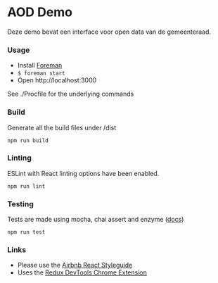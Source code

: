 # AOD Demo
Deze demo bevat een interface voor open data van de gemeenteraad.

### Usage

* Install [Foreman](https://github.com/ddollar/foreman)
* `$ foreman start`
* Open http://localhost:3000

See ./Procfile for the underlying commands

### Build

Generate all the build files under /dist

```
npm run build
```

### Linting

ESLint with React linting options have been enabled.

```
npm run lint
```

### Testing

Tests are made using mocha, chai assert and enzyme ([docs](http://airbnb.io/enzyme/docs/api/index.html))

```
npm run test
```
### Links
- Please use the [Airbnb React Styleguide](https://github.com/airbnb/javascript/tree/master/react#class-vs-reactcreateclass-vs-stateless)
- Uses the [Redux DevTools Chrome Extension](https://chrome.google.com/webstore/detail/redux-devtools/lmhkpmbekcpmknklioeibfkpmmfibljd)
